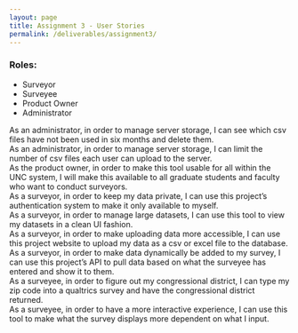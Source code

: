 ```yaml
---
layout: page
title: Assignment 3 - User Stories
permalink: /deliverables/assignment3/
---
```

<h3> Roles: </h3>
<ul>
  <li>Surveyor</li>
  <li>Surveyee</li>
  <li>Product Owner</li>
  <li>Administrator</li>
</ul>

<p>
As an administrator, in order to manage server storage, I can see which csv files have not been
used in six months and delete them.<br>
As an administrator, in order to manage server storage, I can limit the number of csv files each
user can upload to the server. <br>
As the product owner, in order to make this tool usable for all within the UNC system, I will make
this available to all graduate students and faculty who want to conduct surveyors. <br>
As a surveyor, in order to keep my data private, I can use this project’s authentication system to
make it only available to myself. <br>
As a surveyor, in order to manage large datasets, I can use this tool to view my datasets in a
clean UI fashion. <br>
As a surveyor, in order to make uploading data more accessible, I can use this project website
to upload my data as a csv or excel file to the database. <br>
As a surveyor, in order to make data dynamically be added to my survey, I can use this project’s
API to pull data based on what the surveyee has entered and show it to them. <br>
As a surveyee, in order to figure out my congressional district, I can type my zip code into a
qualtrics survey and have the congressional district returned. <br>
As a surveyee, in order to have a more interactive experience, I can use this tool to make what
the survey displays more dependent on what I input.
</p>
